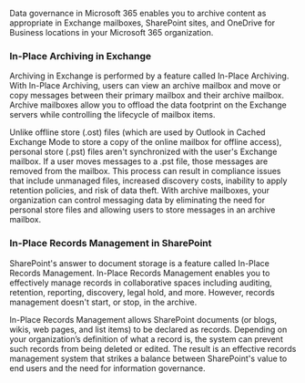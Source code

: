 Data governance in Microsoft 365 enables you to archive content as appropriate in Exchange mailboxes, SharePoint sites, and OneDrive for Business locations in your Microsoft 365 organization.

### In-Place Archiving in Exchange

Archiving in Exchange is performed by a feature called In-Place Archiving. With In-Place Archiving, users can view an archive mailbox and move or copy messages between their primary mailbox and their archive mailbox. Archive mailboxes allow you to offload the data footprint on the Exchange servers while controlling the lifecycle of mailbox items.

Unlike offline store (.ost) files (which are used by Outlook in Cached Exchange Mode to store a copy of the online mailbox for offline access), personal store (.pst) files aren't synchronized with the user's Exchange mailbox. If a user moves messages to a .pst file, those messages are removed from the mailbox. This process can result in compliance issues that include unmanaged files, increased discovery costs, inability to apply retention policies, and risk of data theft. With archive mailboxes, your organization can control messaging data by eliminating the need for personal store files and allowing users to store messages in an archive mailbox.

### In-Place Records Management in SharePoint

SharePoint's answer to document storage is a feature called In-Place Records Management. In-Place Records Management enables you to effectively manage records in collaborative spaces including auditing, retention, reporting, discovery, legal hold, and more. However, records management doesn't start, or stop, in the archive.

In-Place Records Management allows SharePoint documents (or blogs, wikis, web pages, and list items) to be declared as records. Depending on your organization’s definition of what a record is, the system can prevent such records from being deleted or edited. The result is an effective records management system that strikes a balance between SharePoint's value to end users and the need for information governance.
